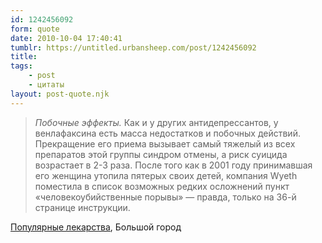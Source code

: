 ```yaml
---
id: 1242456092
form: quote
date: 2010-10-04 17:40:41
tumblr: https://untitled.urbansheep.com/post/1242456092
title: 
tags:
    - post
    - цитаты
layout: post-quote.njk
---
```


<blockquote>
<em>Побочные эффекты.</em> Как и у других антидепрессантов, у венлафаксина есть масса недостатков и побочных действий. Прекращение его приема вызывает самый тяжелый из всех препаратов этой группы синдром отмены, а риск суицида возрастает в 2-3 раза. После того как в 2001 году принимавшая его женщина утопила пятерых своих детей, компания Wyeth поместила в список возможных редких осложнений пункт «человекоубийственные порывы» — правда, только на 36-й странице инструкции.
</blockquote>

<a href="http://www.bg.ru/article/6873/">Популярные лекарства</a>, Большой город
